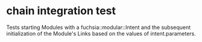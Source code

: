 # chain integration test

Tests starting Modules with a fuchsia::modular::Intent and the subsequent initialization of the
Module's Links based on the values of intent.parameters.
